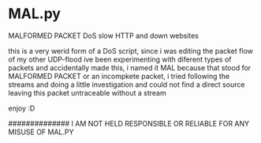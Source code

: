 # MAL.py
MALFORMED PACKET DoS slow HTTP and down websites 

this is a very werid form of a DoS script, since i was editing 
the packet flow of my other UDP-flood ive been experimenting with diferent 
types of packets and accidentally made this, i named it MAL because that stood for
MALFORMED PACKET or an incompkete packet, i tried following the streams and doing a little
investigation and could not find a direct source leaving this packet untraceable without a stream

enjoy :D

##############
I AM NOT HELD RESPONSIBLE 
OR RELIABLE FOR ANY MISUSE 
OF MAL.PY
